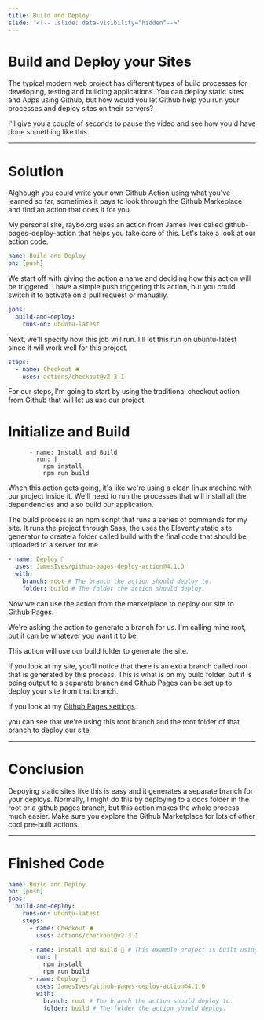 ```yaml
---
title: Build and Deploy
slide: '<!-- .slide: data-visibility="hidden"-->'
---
```


<!-- .slide: data-state="layout-title" class="bg-dark"-->

# Build and Deploy your Sites

The typical modern web project has different types of build processes for developing, testing and building applications. You can deploy static sites and Apps using Github, but how would you let Github help you run your processes and deploy sites on their servers?

I'll give you a couple of seconds to pause the video and see how you'd have done something like this.

---

# Solution

Alghough you could write your own Github Action using what you've learned so far, sometimes it pays to look through the Github Markeplace and find an action that does it for you.

My personal site, raybo.org uses an action from James Ives called github-pages-deploy-action that helps you take care of this. Let's take a look at our action code.

```yaml
name: Build and Deploy
on: [push]
```

We start off with giving the action a name and deciding how this action will be triggered. I have a simple push triggering this action, but you could switch it to activate on a pull request or manually.

```yaml
jobs:
  build-and-deploy:
    runs-on: ubuntu-latest
```

Next, we'll specify how this job will run. I'll let this run on ubuntu-latest since it will work well for this project.

```yaml
steps:
  - name: Checkout 🛎️
    uses: actions/checkout@v2.3.1
```

For our steps, I'm going to start by using the traditional checkout action from Github that will let us use our project.

# Initialize and Build

```
      - name: Install and Build
        run: |
          npm install
          npm run build
```

When this action gets going, it's like we're using a clean linux machine with our project inside it. We'll need to run the processes that will install all the dependencies and also build our application.

The build process is an npm script that runs a series of commands for my site. It runs the project through Sass, the uses the Eleventy static site generator to create a folder called build with the final code that should be uploaded to a server for me.

```yaml
- name: Deploy 🚀
  uses: JamesIves/github-pages-deploy-action@4.1.0
  with:
    branch: root # The branch the action should deploy to.
    folder: build # The folder the action should deploy.
```

Now we can use the action from the marketplace to deploy our site to Github Pages.

We're asking the action to generate a branch for us. I'm calling mine root, but it can be whatever you want it to be.

This action will use our build folder to generate the site.

If you look at my site, you'll notice that there is an extra branch called root that is generated by this process. This is what is on my build folder, but it is being output to a separate branch and Github Pages can be set up to deploy your site from that branch.

If you look at my [Github Pages settings](https://github.com/planetoftheweb/planetoftheweb.github.io/settings/pages).

you can see that we're using this root branch and the root folder of that branch to deploy our site.

---

# Conclusion

Depoying static sites like this is easy and it generates a separate branch for your deploys. Normally, I might do this by deploying to a docs folder in the root or a github pages branch, but this action makes the whole process much easier. Make sure you explore the Github Marketplace for lots of other cool pre-built actions.

---

# Finished Code

```yaml
name: Build and Deploy
on: [push]
jobs:
  build-and-deploy:
    runs-on: ubuntu-latest
    steps:
      - name: Checkout 🛎️
        uses: actions/checkout@v2.3.1

      - name: Install and Build 🔧 # This example project is built using npm and outputs the result to the 'build' folder. Replace with the commands required to build your project, or remove this step entirely if your site is pre-built.
        run: |
          npm install
          npm run build
      - name: Deploy 🚀
        uses: JamesIves/github-pages-deploy-action@4.1.0
        with:
          branch: root # The branch the action should deploy to.
          folder: build # The folder the action should deploy.
```
